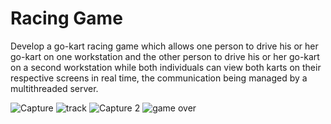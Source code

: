 # Racing Game

Develop a go-kart racing game which allows one person to drive his or her go-kart on one workstation and the other person to drive his or her go-kart on a second workstation while both individuals can view both karts on their respective screens in real time, the communication being managed by a multithreaded server.



![Capture](https://user-images.githubusercontent.com/22744727/73493109-0116e380-43aa-11ea-9ad5-a7734c3c7ce2.JPG)
![track](https://user-images.githubusercontent.com/22744727/73493111-01af7a00-43aa-11ea-8850-6866cd621f52.JPG)
![Capture 2](https://user-images.githubusercontent.com/22744727/73493108-0116e380-43aa-11ea-8e13-229144ac3a58.JPG)
![game over](https://user-images.githubusercontent.com/22744727/73493110-01af7a00-43aa-11ea-8e84-8091dc375712.JPG)

